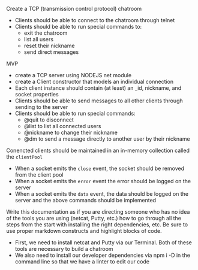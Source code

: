 Create a TCP (transmission control protocol) chatroom
- Clients should be able to connect to the chatroom through telnet
- Clients should be able to run special commands to: 
  - exit the chatroom
  - list all users
  - reset their nickname
  - send direct messages

MVP
- create a TCP server using NODEJS net module
- create a Client constructor that models an individual connection
- Each client instance should contain (at least) an _id, nickname, and socket properties
- Clients should be able to send messages to all other clients through sending to the server
- Clients should be able to run special commands:
  - @quit to disconnect
  - @list to list all connected users
  - @nickname <new-name> to change their nickname
  - @dm <to-username> <message> to send a message directly to another user by their nickname

Conencted clients should be maintained in an in-memory collection called the `clientPool`
- When a socket emits the `close` event, the socket should be removed from the client pool
- When a socket emits the `error` event the error should be logged on the server
- When a socket emits the `data` event, the data should be logged on the server and the above commands should be implemented

Write this documentation as if you are directing someone who has no idea of the tools you are using (netcat, Putty, etc.) how to go through all the steps from the start with installing the right dependencies, etc. Be sure to use proper markdown constructs and highlight blocks of code.
- First, we need to install netcat and Putty via our Terminal. Both of these tools are necessary to build a chatroom
- We also need to install our developer dependencies via npm i -D in the command line so that we have a linter to edit our code